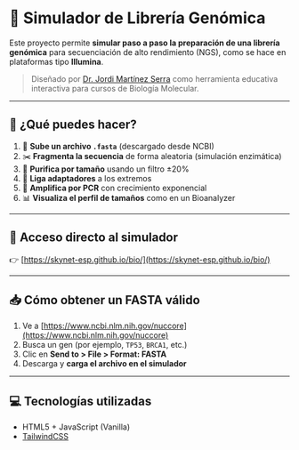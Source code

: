 # 🔬 Simulador de Librería Genómica

Este proyecto permite **simular paso a paso la preparación de una librería genómica** para secuenciación de alto rendimiento (NGS), como se hace en plataformas tipo **Illumina**.

> Diseñado por [Dr. Jordi Martínez Serra](https://github.com/skynet-esp) como herramienta educativa interactiva para cursos de Biología Molecular.

---

## 🧪 ¿Qué puedes hacer?

1. 📂 **Sube un archivo `.fasta`** (descargado desde NCBI)
2. ✂️ **Fragmenta la secuencia** de forma aleatoria (simulación enzimática)
3. 🧲 **Purifica por tamaño** usando un filtro ±20%
4. 🔗 **Liga adaptadores** a los extremos
5. 🔁 **Amplifica por PCR** con crecimiento exponencial
6. 📊 **Visualiza el perfil de tamaños** como en un Bioanalyzer

---

## 🚀 Acceso directo al simulador

👉 [https://skynet-esp.github.io/bio/](https://skynet-esp.github.io/bio/)

---

## 📥 Cómo obtener un FASTA válido

1. Ve a [https://www.ncbi.nlm.nih.gov/nuccore](https://www.ncbi.nlm.nih.gov/nuccore)
2. Busca un gen (por ejemplo, `TP53`, `BRCA1`, etc.)
3. Clic en **Send to > File > Format: FASTA**
4. Descarga y **carga el archivo en el simulador**

---

## 💻 Tecnologías utilizadas

- HTML5 + JavaScript (Vanilla)
- [TailwindCSS](https://ta)

